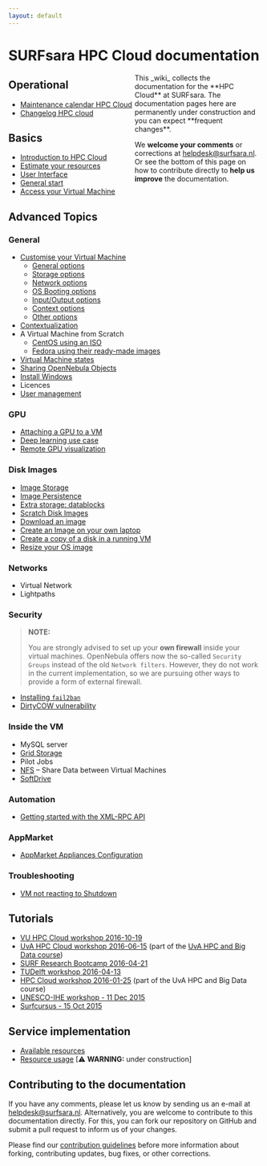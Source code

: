 ```yaml
---
layout: default
---
```

# SURFsara HPC Cloud documentation

<div class="alert alert-info" style="float:right;max-width:50%;" markdown="1">
<i class="fa fa-info-circle fa-2x" aria-hidden="true"></i> 
This _wiki_ collects the documentation for the **HPC Cloud** at SURFsara. The documentation pages here are permanently under construction and you can expect **frequent changes**. 

We **welcome your comments** or corrections at [helpdesk@surfsara.nl](mailto:helpdesk@surfsara.nl?subject=HPC%20Cloud%20documentation%20comments). Or see the bottom of this page on how to contribute directly to **help us improve** the documentation.
</div>

## Operational

- [Maintenance calendar HPC Cloud](maintenance)
- [Changelog HPC cloud](changelog)

## Basics
- [Introduction to HPC Cloud](introduction-to-hpc-cloud)
- [Estimate your resources](estimate-your-resources)
- [User Interface](user-interface)
- [General start](general-start)
- [Access your Virtual Machine](access-your-VM)

## Advanced Topics

### General

* [Customise your Virtual Machine](customize-your-vm)
  * [General options](customize-vm-general)
  * [Storage options](customize-vm-storage)
  * [Network options](customize-vm-network)
  * [OS Booting options](customize-vm-boot)
  * [Input/Output options](customize-vm-io)
  * [Context options](customize-vm-context)
  * [Other options](customize-vm-other)
* [Contextualization](contextualization)
* A Virtual Machine from Scratch
  * [CentOS using an ISO](vm-scratch-centos)
  * [Fedora using their ready-made images](vm-scratch-fedora-cloud)
* [Virtual Machine states](vm-states)
* [Sharing OpenNebula Objects](sharing-objects)
* [Install Windows](Windows)
* Licences
* [User management](usermanagement)

### GPU

* [Attaching a GPU to a VM](gpu-attach)
* [Deep learning use case](gpu-deep-learn)
* [Remote GPU visualization](gpu-visualization)

### Disk Images
* [Image Storage](image_storage)
* [Image Persistence](image_persistence)
* [Extra storage: datablocks](create-datablocks)
* [Scratch Disk Images](scratch_disk)
* [Download an image](image_download)
* [Create an Image on your own laptop](image-on-own-laptop)
* [Create a copy of a disk in a running VM](storage_snapshot)
* [Resize your OS image](resize_os_image)

### Networks
* Virtual Network
* Lightpaths

### Security
> **NOTE:**
>
> You are strongly advised to set up your **own firewall** inside your virtual machines. OpenNebula offers now the so-called `Security Groups` instead of the old `Network filters`. However, they do not work in the current implementation, so we are pursuing other ways to provide a form of external firewall.

* [Installing `fail2ban`](fail2ban)
* [DirtyCOW vulnerability](notices/dirtycow)

### Inside the VM
* MySQL server
* [Grid Storage](grid-storage)
* Pilot Jobs
* [NFS](NFS) &ndash; Share Data between Virtual Machines
* [SoftDrive](softdrive)

### Automation
* [Getting started with the XML-RPC API](xmlrpc-start)

### AppMarket
* [AppMarket Appliances Configuration](appliances-configuration)

### Troubleshooting

* [VM not reacting to Shutdown](vm-not-reacting-to-shutdown)

## Tutorials
* [VU HPC Cloud workshop 2016-10-19](VU-20161019/index)
* [UvA HPC Cloud workshop 2016-06-15](UvA-course-20160615/index) (part of the [UvA HPC and Big Data course](http://hpc.uva.nl))
* [SURF Research Bootcamp 2016-04-21](bootcamp-20160421/index)
* [TUDelft workshop 2016-04-13](TUDelftcourse-20160413/index)
* [HPC Cloud workshop 2016-01-25](UvAworkshop-2016-01-25/UvAworkshop-2016-01-25) (part of the UvA HPC and Big Data course)
* [UNESCO-IHE workshop - 11 Dec 2015](wshop-uihe-2015-12-11)
* [Surfcursus - 15 Oct 2015](surfcursus-2015-Oct-15)

## Service implementation
* [Available resources](resources-available)
* [Resource usage](https://ui.hpccloud.surfsara.nl/oneinsight) [⚠ **WARNING:** under construction]

## Contributing to the documentation

If you have any comments, please let us know by sending us an e-mail at [helpdesk@surfsara.nl](mailto:helpdesk@surfsara.nl?subject=HPC%20Cloud%20documentation%20comments). Alternatively, you are welcome to contribute to this documentation directly. For this, you can fork our repository on GitHub and submit a pull request to inform us of your changes.

Please find our [contribution guidelines](markdown-best-practice) before more information about forking, contributing updates, bug fixes, or other corrections.
